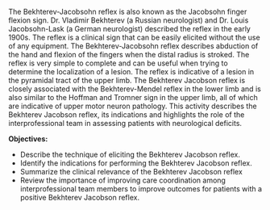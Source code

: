 The Bekhterev-Jacobsohn reflex is also known as the Jacobsohn finger flexion sign. Dr. Vladimir Bekhterev (a Russian neurologist) and Dr. Louis Jacobsohn-Lask (a German neurologist) described the reflex in the early 1900s. The reflex is a clinical sign that can be easily elicited without the use of any equipment. The Bekhterev-Jacobsohn reflex describes abduction of the hand and flexion of the fingers when the distal radius is stroked. The reflex is very simple to complete and can be useful when trying to determine the localization of a lesion. The reflex is indicative of a lesion in the pyramidal tract of the upper limb. The Bekhterev Jacobson reflex is closely associated with the Bekhterev-Mendel reflex in the lower limb and is also similar to the Hoffman and Tromner sign in the upper limb, all of which are indicative of upper motor neuron pathology. This activity describes the Bekhterev Jacobson reflex, its indications and highlights the role of the interprofessional team in assessing patients with neurological deficits.

**Objectives:**
- Describe the technique of eliciting the Bekhterev Jacobson reflex.
- Identify the indications for performing the Bekhterev Jacobson reflex.
- Summarize the clinical relevance of the Bekhterev Jacobson reflex
- Review the importance of improving care coordination among interprofessional team members to improve outcomes for patients with a positive Bekhterev Jacobson reflex.